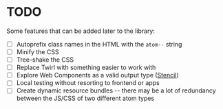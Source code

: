 # TODO

Some features that can be added later to the library:

- [ ] Autoprefix class names in the HTML with the `atom--` string
- [ ] Minify the CSS
- [ ] Tree-shake the CSS
- [ ] Replace Twirl with something easier to work with
- [ ] Explore Web Components as a valid output type ([Stencil](https://stenciljs.com/docs/intro))
- [ ] Local testing without resorting to frontend or apps
- [ ] Create dynamic resource bundles -- there may be a lot of redundancy between the JS/CSS of two different atom types
